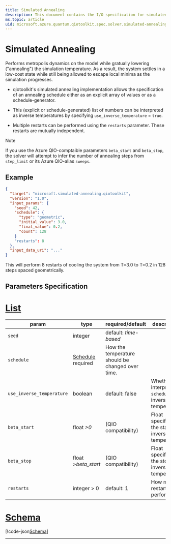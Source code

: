 ```yaml
---
title: Simulated Annealing
description: This document contains the I/O specification for simulated annealing
ms.topic: article
uid: microsoft.azure.quantum.qiotoolkit.spec.solver.simulated-annealing
---
```


Simulated Annealing
===================

Performs metropolis dynamics on the model while gratually lowering ("annealing")
the simulation temperature. As a result, the system settles in a low-cost state
while still being allowed to escape local minima as the simulation progresses.

  * qiotoolkit's simulated annealing implementation allows the specification of an
    annealing schedule either as an explicit array of values or as a
    schedule-generator.

  * This (explicit or schedule-generated) list of numbers can be interpreted as
    inverse temperatures by specifying `use_inverse_temperature` = `true`.

  * Multiple restarts can be performed using the `restarts` parameter. These
    restarts are mutually independent.

> [!NOTE]
> If you use the Azure QIO-comptaible parameters `beta_start` and `beta_stop`,
> the solver will attempt to infer the number of annealing steps from `step_limit`
> or its Azure QIO-alias `sweeps`.


Example
-------

```json
{
  "target": "microsoft.simulated-annealing.qiotoolkit",
  "version": "1.0",
  "input_params": {
    "seed": 42,
    "schedule": {
      "type": "geometric",
      "initial_value": 3.0,
      "final_value": 0.2,
      "count": 128
    }
    "restarts": 8
  },
  "input_data_uri": "..."
}
```

This will perform 8 restarts of cooling the system from T=3.0 to T=0.2 in 128 steps
spaced geometrically.


Parameters Specification
------------------------

# [List](#tab/tabid-1)

| param   | type | required/default | description |
| ------- | ---- | ---------------- | ----------- |
| `seed`  | integer | default: _time-based_ |  |
| `schedule` | [Schedule]() required | How the temperature should be changed over time. |
| `use_inverse_temperature` | boolean | default: false | Whether to interpret `schedule` as inverse temperature. |
| `beta_start` | float _>0_ | (QIO compatibility) | Float specifying the starting inverse temperature. |
| `beta_stop` | float _>beta_start_ | (QIO compatibility) | Float specifying the stopping inverse temperature. |
| `restarts` | integer > 0 | default: 1 | How many restarts to perform. |

# [Schema](#tab/tabid-2)

[!code-json[Schema](simulated-annealing.schema)]

***
